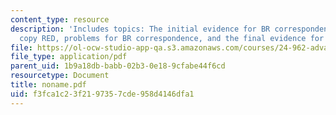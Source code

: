 ```yaml
---
content_type: resource
description: 'Includes topics: The initial evidence for BR correspondence, does base
  copy RED, problems for BR correspondence, and the final evidence for BR correspondence.'
file: https://ol-ocw-studio-app-qa.s3.amazonaws.com/courses/24-962-advanced-phonology-spring-2005/f3fca1c23f2197357cde958d4146dfa1_noname.pdf
file_type: application/pdf
parent_uid: 1b9a18db-babb-02b3-0e18-9cfabe44f6cd
resourcetype: Document
title: noname.pdf
uid: f3fca1c2-3f21-9735-7cde-958d4146dfa1
---
```

